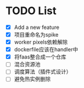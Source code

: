 # TODO List

- [x] Add a new feature
- [x] 项目重命名为spike
- [x] worker pixels依赖解除
- [x] dockerfile应该在handler中
- [x] 将faas整合成一个仓库
- [ ] 混合资源池
- [ ] 调度算法（插件式设计）
- [ ] 避免热实例删除